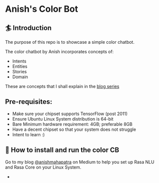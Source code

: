 # Anish's Color Bot

## :surfer: Introduction
The purpose of this repo is to showcase a simple color chatbot.

The color chatbot by Anish incorporates concepts of:

- Intents
- Entities
- Stories
- Domain

These are concepts that I shall explain in the [blog series](https://medium.com/@anishmahapatra/the-journey-of-a-building-a-chatbot-part-0-for-smart-noobs-index-ed86790bc976)

## Pre-requisites:
* Make sure your chipset supports TensorFlow (post 2011)
* Ensure Ubuntu Linux System distribution is 64-bit
* Bare Minimum hardware requirement: 4GB; preferable 8GB
* Have a decent chipset so that your system does not struggle
* Intent to learn :)

## 🤖 How to install and run the color CB

Go to my blog [@anishmahapatra](http://bit.ly/UnderstandingRasaNLUandRasaCore) on Medium to help you set up Rasa NLU and Rasa Core on your Linux System. 

- 
